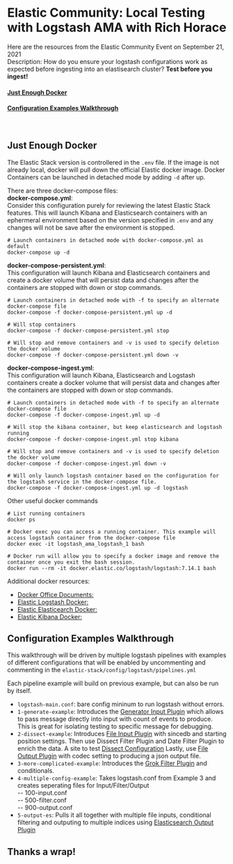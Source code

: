 # Elastic Community: Local Testing with Logstash AMA with Rich Horace
Here are the resources from the Elastic Community Event on September 21, 2021 <br>
Description: How do you ensure your logstash configurations work as expected before ingesting into an elastisearch cluster? <b>Test before you ingest!</b> 

#### [Just Enough Docker](#just-enough-docker)
#### [Configuration Examples Walkthrough](#configuration-examples-walkthrough)
<br>

## <a id="just-enough-docker"></a> Just Enough Docker

The Elastic Stack version is controllered in the `.env` file. If the image is not already local, docker will pull down the official Elastic docker image.  Docker Containers can be launched in detached mode by adding `-d` after up.

There are three docker-compose files:<br>
<b>docker-compose.yml</b>:<br> Consider this configuration purely for reviewing the latest Elastic Stack features.  This will launch Kibana and Elasticsearch containers with an ephermeral environment based on the version specified in `.env` and any changes will not be save after the environment is stopped. <br>

```
# Launch containers in detached mode with docker-compose.yml as default
docker-compose up -d

```

<b>docker-compose-persistent.yml</b>:<br> This configuration will launch Kibana and Elasticsearch containers and create a docker volume that will persist data and changes after the containers are stopped with down or stop commands. <br>

```
# Launch containers in detached mode with -f to specify an alternate docker-compose file
docker-compose -f docker-compose-persistent.yml up -d

# Will stop containers
docker-compose -f docker-compose-persistent.yml stop

# Will stop and remove containers and -v is used to specify deletion the docker volume
docker-compose -f docker-compose-persistent.yml down -v

```

<b>docker-compose-ingest.yml</b>:<br> This configuration will launch Kibana, Elasticsearch and Logstash containers create a docker volume that will persist data and changes after the containers are stopped with down or stop commands. <br>

```
# Launch containers in detached mode with -f to specify an alternate docker-compose file
docker-compose -f docker-compose-ingest.yml up -d

# Will stop the kibana container, but keep elasticsearch and logstash running
docker-compose -f docker-compose-ingest.yml stop kibana

# Will stop and remove containers and -v is used to specify deletion the docker volume
docker-compose -f docker-compose-ingest.yml down -v

# Will only launch logstash container based on the configuration for the logstash service in the docker-compose file.
docker-compose -f docker-compose-ingest.yml up -d logstash

```

Other useful docker commands

```
# List running containers
docker ps

# Docker exec you can access a running container. This example will access logstash container from the docker-compose file
docker exec -it logstash_ama_logstash_1 bash

# Docker run will allow you to specify a docker image and remove the container once you exit the bash session.
docker run --rm -it docker.elastic.co/logstash/logstash:7.14.1 bash
```

Additional docker resources:<br>
- [Docker Office Documents:](https://docs.docker.com)
- [Elastic Logstash Docker:](https://www.elastic.co/guide/en/logstash/current/docker.html)
- [Elastic Elasticearch Docker:](https://www.elastic.co/guide/en/elasticsearch/reference/current/docker.html)
- [Elastic Kibana Docker:](https://www.elastic.co/guide/en/kibana/current/docker.html)


## <a id="#configuration-examples-walkthrough"></a> Configuration Examples Walkthrough

This walkthrough will be driven by multiple logstash pipelines with examples of different configurations that will be enabled by uncommenting and commenting in the `elastic-stack/config/logstash/pipelines.yml` <br>

Each pipeline example will build on previous example, but can also be run by itself.
- `logstash-main.conf`: bare config mininum to run logstash without errors. <br>
- `1-generate-example`: Introduces the [Generator Input Plugin](https://www.elastic.co/guide/en/logstash/current/plugins-inputs-generator.html) which allows to pass message directly into input with count of events to produce. This is great for isolating testing to specific message for debugging. <br>
- `2-dissect-example`: Introduces [File Input Plugin](https://www.elastic.co/guide/en/logstash/current/plugins-inputs-file.html) with sincedb and starting position settings. Then use Dissect Filter Plugin and Date Filter Plugin to enrich the data. A site to test [Dissect Configuration](https://dissect-tester.jorgelbg.me/) Lastly, use [File Output Plugin](https://www.elastic.co/guide/en/logstash/current/plugins-outputs-file.html) with codec setting to producing a json output file.<br>
- `3-more-complicated-example`: Introduces the [Grok Filter Plugin](https://www.elastic.co/guide/en/logstash/current/plugins-filters-grok.html) and conditionals. <br>
- `4-multiple-config-example`: Takes logstash.conf from Example 3 and creates seperating files for Input/Filter/Output <br>
-- 100-input.conf <br>
-- 500-filter.conf <br>
-- 900-output.conf <br>
- `5-output-es`: Pulls it all together with multiple file inputs, conditional filtering and outputing to multiple indices using [Elasticsearch Output Plugin](https://www.elastic.co/guide/en/logstash/current/plugins-outputs-elasticsearch.html)

## Thanks a wrap!